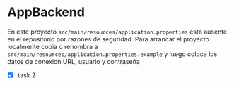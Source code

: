 # AppBackend

En este proyecto `src/main/resources/application.properties` esta ausente en el repositorio por razones de seguridad. Para arrancar el proyecto localmente copia o renombra a `src/main/resources/application.properties.example`
y luego coloca los datos de conexion URL, usuario y contraseña
- [x] task 2
